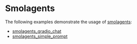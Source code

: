 # Smolagents

The following examples demonstrate the usage of [smolagents](https://github.com/huggingface/smolagents):

- [smolagents_gradio_chat](smolagents_gradio_chat)
- [smolagents_simple_prompt](smolagents_simple_prompt)
